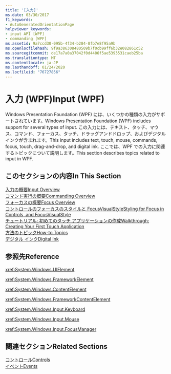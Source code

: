 ```yaml
---
title: '[入力]'
ms.date: 03/30/2017
f1_keywords:
- AutoGeneratedOrientationPage
helpviewer_keywords:
- input API [WPF]
- commanding [WPF]
ms.assetid: 9a7ccd30-095b-4f34-b284-8fb7e8f95a9b
ms.openlocfilehash: 9f9a386308480509b7f0cb99ff6b32e082861c52
ms.sourcegitcommit: de17a7a0a37042f0d4406f5ae5393531caeb25ba
ms.translationtype: MT
ms.contentlocale: ja-JP
ms.lasthandoff: 01/24/2020
ms.locfileid: "76727856"
---
```

# <a name="input-wpf"></a><span data-ttu-id="2380e-102">入力 (WPF)</span><span class="sxs-lookup"><span data-stu-id="2380e-102">Input (WPF)</span></span>
<span data-ttu-id="2380e-103">Windows Presentation Foundation (WPF) には、いくつかの種類の入力がサポートされています。</span><span class="sxs-lookup"><span data-stu-id="2380e-103">Windows Presentation Foundation (WPF) includes support for several types of input.</span></span> <span data-ttu-id="2380e-104">この入力には、テキスト、タッチ、マウス、コマンド、フォーカス、タッチ、ドラッグアンドドロップ、およびデジタルインクが含まれます。</span><span class="sxs-lookup"><span data-stu-id="2380e-104">This input includes text, touch, mouse, commands, focus, touch, drag-and-drop, and digital ink.</span></span> <span data-ttu-id="2380e-105">ここでは、WPF での入力に関連するトピックについて説明します。</span><span class="sxs-lookup"><span data-stu-id="2380e-105">This section describes topics related to input in WPF.</span></span>  
  
## <a name="in-this-section"></a><span data-ttu-id="2380e-106">このセクションの内容</span><span class="sxs-lookup"><span data-stu-id="2380e-106">In This Section</span></span>  
 [<span data-ttu-id="2380e-107">入力の概要</span><span class="sxs-lookup"><span data-stu-id="2380e-107">Input Overview</span></span>](input-overview.md)  
 [<span data-ttu-id="2380e-108">コマンド実行の概要</span><span class="sxs-lookup"><span data-stu-id="2380e-108">Commanding Overview</span></span>](commanding-overview.md)  
 [<span data-ttu-id="2380e-109">フォーカスの概要</span><span class="sxs-lookup"><span data-stu-id="2380e-109">Focus Overview</span></span>](focus-overview.md)  
 [<span data-ttu-id="2380e-110">コントロールのフォーカスのスタイルと FocusVisualStyle</span><span class="sxs-lookup"><span data-stu-id="2380e-110">Styling for Focus in Controls, and FocusVisualStyle</span></span>](styling-for-focus-in-controls-and-focusvisualstyle.md)  
 [<span data-ttu-id="2380e-111">チュートリアル: 初めてのタッチ アプリケーションの作成</span><span class="sxs-lookup"><span data-stu-id="2380e-111">Walkthrough: Creating Your First Touch Application</span></span>](walkthrough-creating-your-first-touch-application.md)  
 [<span data-ttu-id="2380e-112">方法のトピック</span><span class="sxs-lookup"><span data-stu-id="2380e-112">How-to Topics</span></span>](input-and-commands-how-to-topics.md)  
 [<span data-ttu-id="2380e-113">デジタル インク</span><span class="sxs-lookup"><span data-stu-id="2380e-113">Digital Ink</span></span>](digital-ink.md)  
  
## <a name="reference"></a><span data-ttu-id="2380e-114">参照先</span><span class="sxs-lookup"><span data-stu-id="2380e-114">Reference</span></span>  
 <xref:System.Windows.UIElement>  
  
 <xref:System.Windows.FrameworkElement>  
  
 <xref:System.Windows.ContentElement>  
  
 <xref:System.Windows.FrameworkContentElement>  
  
 <xref:System.Windows.Input.Keyboard>  
  
 <xref:System.Windows.Input.Mouse>  
  
 <xref:System.Windows.Input.FocusManager>  
  
## <a name="related-sections"></a><span data-ttu-id="2380e-115">関連セクション</span><span class="sxs-lookup"><span data-stu-id="2380e-115">Related Sections</span></span>  
 [<span data-ttu-id="2380e-116">コントロール</span><span class="sxs-lookup"><span data-stu-id="2380e-116">Controls</span></span>](../controls/index.md)  
  [<span data-ttu-id="2380e-117">イベント</span><span class="sxs-lookup"><span data-stu-id="2380e-117">Events</span></span>](events-wpf.md)
